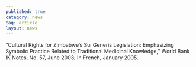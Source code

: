 ```yaml
---
published: true
category: news
tag: article
layout: news 
---
```


“Cultural Rights for Zimbabwe’s Sui Generis Legislation: Emphasizing Symbolic Practice Related to Traditional Medicinal Knowledge,” World Bank IK Notes, No. 57, June 2003; In French, January 2005.
